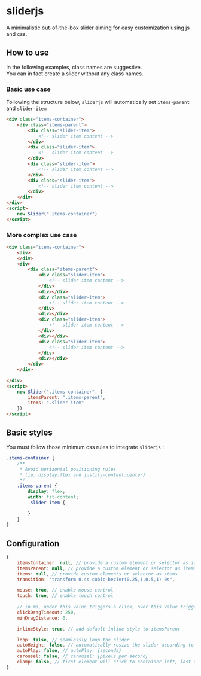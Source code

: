 # sliderjs

A minimalistic out-of-the-box slider aiming for easy customization using js and css.

## How to use
In the following examples, class names are suggestive.  
You can in fact create a slider without any class names.

### Basic use case
Following the structure below, `sliderjs` will automatically set `items-parent` and `slider-item`
```html
<div class="items-container">
    <div class="items-parent">
        <div class="slider-item">
            <!-- slider item content -->
        </div>
        <div class="slider-item">
            <!-- slider item content -->            
        </div>
        <div class="slider-item">
            <!-- slider item content -->            
        </div>
        <div class="slider-item">
            <!-- slider item content -->            
        </div>
    </div>
</div>
<script>
    new Slider(".items-container")
</script>
```
### More complex use case

```html
<div class="items-container">
    <div>
    </div>
    <div>
        <div class="items-parent">
            <div class="slider-item">
                <!-- slider item content -->
            </div>
            <div></div>
            <div class="slider-item">
                <!-- slider item content -->            
            </div>
            <div></div>
            <div class="slider-item">
                <!-- slider item content -->            
            </div>
            <div></div>
            <div class="slider-item">
                <!-- slider item content -->            
            </div>
            <div></div> 
        </div>
    </div> 
    
</div>
<script>
    new Slider(".items-container", {
        itemsParent: ".items-parent",
        items: ".slider-item"
    })
</script>
```

## Basic styles
You must follow those minimum css rules to integrate `sliderjs` :
```scss
.items-container {
    /**
     * Avoid horizontal positioning rules
     * (ie. display:flex and justify-content:center)
     */
    .items-parent {
        display: flex;
        width: fit-content;
        .slider-item {
            
        }
    }
}
```

## Configuration
```js
{
    itemsContainer: null, // provide a custom element or selector as items-container
    itemsParent: null, // provide a custom element or selector as items-parent
    items: null, // provide custom elements or selector as items 
    transition: "transform 0.4s cubic-bezier(0.25,1,0.5,1) 0s",

    mouse: true, // enable mouse control
    touch: true, // enable touch control
    
    // in ms, under this value triggers a click, over this value triggers a drag
    clickDragTimeout: 250, 
    minDragDistance: 0,

    inlineStyle: true, // add default inline style to itemsParent

    loop: false, // seamlessly loop the slider
    autoHeight: false, // automatically resize the slider according to active slide height
    autoPlay: false, // autoPlay: {seconds}
    carousel: false, // carousel: {pixels per second}
    clamp: false, // first element will stick to container left, last to right
}
```